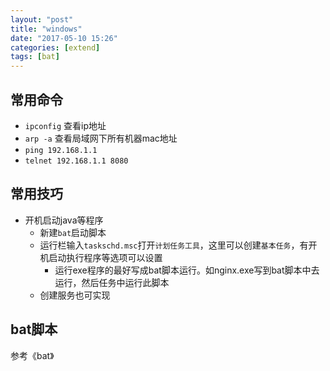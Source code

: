 ```yaml
---
layout: "post"
title: "windows"
date: "2017-05-10 15:26"
categories: [extend]
tags: [bat]
---
```


## 常用命令

- `ipconfig` 查看ip地址
- `arp -a` 查看局域网下所有机器mac地址
- `ping 192.168.1.1`
- `telnet 192.168.1.1 8080`

## 常用技巧

- 开机启动java等程序
    - 新建`bat`启动脚本
    - 运行栏输入`taskschd.msc`打开`计划任务工具`，这里可以创建`基本任务`，有开机启动执行程序等选项可以设置
        - 运行exe程序的最好写成bat脚本运行。如nginx.exe写到bat脚本中去运行，然后任务中运行此脚本
    - 创建服务也可实现

## bat脚本

参考《bat》